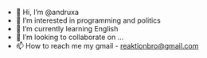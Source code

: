 - 👋 Hi, I’m @andruxa
- 👀 I’m interested in programming and politics
- 🌱 I’m currently learning English
- 💞️ I’m looking to collaborate on ...
- 📫 How to reach me 
my gmail - reaktionbro@gmail.com

<!---
andruxaopernov/andruxaopernov is a ✨ special ✨ repository because its `README.md` (this file) appears on your GitHub profile.
You can click the Preview link to take a look at your changes.
--->
